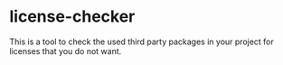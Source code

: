 # license-checker
This is a tool to check the used third party packages in your project for licenses that you do not want.
